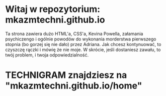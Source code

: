 # Witaj w repozytorium: mkazmtechni.github.io

Ta strona zawiera dużo HTML'a, CSS'a, Kevina Powella, załamania psychiczengo i ogólnie powodów do wykonania morderstwa pierwszego stopnia (bo gorzej się nie dało) przez Adriana. Jak chcesz kontynuować, to czyszczę rączki i mówię że nie moje. W skrócie, jeśli dostaniesz zawału, to twój problem, i twoja odpowiedzialność.

# TECHNIGRAM znajdziesz na "mkazmtechni.github.io/home"
